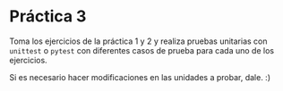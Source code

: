 # Práctica 3
Toma los ejercicios de la práctica 1 y 2 y realiza pruebas unitarias con `unittest` o `pytest` con diferentes casos de prueba para cada uno de los ejercicios.

Si es necesario hacer modificaciones en las unidades a probar, dale. :)